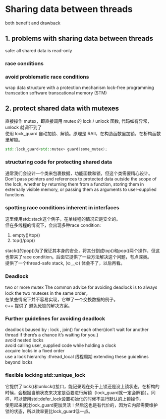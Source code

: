 # Sharing data between threads
both benefit and drawback  
## 1. problems with sharing data between threads  
safe: all shared data is read-only  
### race conditions  
### avoid problematic race conditions  
wrap data structure with a protection mechanism 
lock-free programming  
transcation  software transcational memory (STM)
## 2. protect shared data with mutexes  
直接操作 mutex，即直接调用 mutex 的 lock / unlock 函数, 代码如有异常，unlock 就调不到了  
使用 lock_guard 自动加锁、解锁。原理是 RAII，在构造函数里加锁，在析构函数里解锁。

```c++
std::lock_guard<std::mutex> guard(some_mutex);
```
### structuring code for protecting shared data
通常我们会设计一个类来包裹数据，功能函数和锁，但这个类需要精心设计。
Don’t pass pointers and references to protected data outside the scope of the lock, whether by
returning them from a function, storing them in externally visible memory, or passing them as
arguments to user-supplied functions.
### spotting race conditions inherent in interfaces
这里使用std::stack这个例子，在单线程的情况它是安全的。  
但在多线程的情况下，会出现多种race condition:  
1. empty()/top()  
2. top()/pop()  

stack()的pop()为了保证其本身的安全，将其分割成top()和pop()两个操作，但这也带来了race condition。后面它提供了一些方法解决这个问题，有点深奥。  
提供了一个thread-safe stack, (⊙﹏⊙) 体会不了，以后再看。

### Deadlock
two or more mutex
The common advice for avoiding deadlock is to always lock the two mutexes in the same order。  
在某些情况下并不容易实现，它举了一个交换数据的例子。  
c++ 提供了 避免死锁的解决方案。
### Further guidelines for avoiding deadlock  
deadlock baused by : lock , join() for each other(don’t
wait for another thread if there’s a chance it’s waiting for you.)  
avoid nested locks  
avoid calling user_supplied code while holding  a clock  
acquire locks in a fixed order  
use a lock hierarchy :thread_local 线程周期
extending these guidelines beyond locks
###  flexible locking std::unique_lock  
它提供了lock()和unlock()接口，能记录现在处于上锁还是没上锁状态，在析构的时候，会根据当前状态来决定是否要进行解锁（lock_guard就一定会解锁）。同样，可以使用std::defer_lock设置初始化的时候不进行默认的上锁操作。  
使用起来就比lock_guard更加灵活！然后这也是有代价的，因为它内部需要维护锁的状态，所以效率要比lock_guard低一点。  





